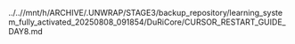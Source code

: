 ../..//mnt/h/ARCHIVE/.UNWRAP/STAGE3/backup_repository/learning_system_fully_activated_20250808_091854/DuRiCore/CURSOR_RESTART_GUIDE_DAY8.md